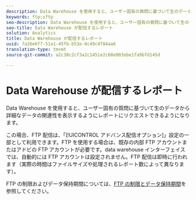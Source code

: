 ```yaml
---
description: Data Warehouse を使用すると、ユーザー固有の質問に基づいて生のデータから詳細なデータの関連性を表示するようにレポートにリクエストできるようになります。
keywords: ftp;sftp
seo-description: Data Warehouse を使用すると、ユーザー固有の質問に基づいて生のデータから詳細なデータの関連性を表示するようにレポートにリクエストできるようになります。
seo-title: Data Warehouse が配信するレポート
solution: Analytics
title: Data Warehouse が配信するレポート
uuid: 7a26e6f7-51a1-45fb-b53e-8c49c4f84aa6
translation-type: tm+mt
source-git-commit: a2c38c2cf3a2c1451e2c60e003ebe1fa9bfd145d

---
```



# Data Warehouse が配信するレポート

Data Warehouse を使用すると、ユーザー固有の質問に基づいて生のデータから詳細なデータの関連性を表示するようにレポートにリクエストできるようになります。

この場合、FTP 配信は、「[!UICONTROL アドバンス配信オプション]」設定の一部として利用できます。FTP を使用する場合は、既存の内部 FTP アカウントまたはアドビの FTP アカウントが必要です。data warehouse インターフェイスでは、自動的には FTP アカウントは設定されません。FTP 配信は即時に行われます（実際の時間はファイルサイズや処理されるレポート数によって異なります）。

FTP の制限およびデータ保持期間については、[FTP の制限とデータ保持期間](../../../export/ftp-and-sftp/ftp-limits.md#concept_8CAA1D8F27B3411AB902520AD6C9A70E)を参照してください。
